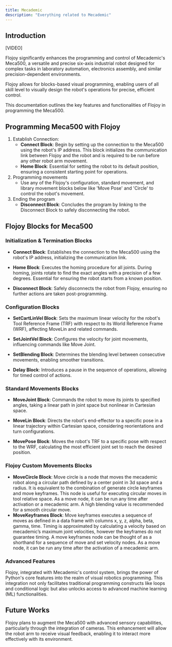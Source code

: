 ```yaml
---
title: Mecademic 
description: "Everything related to Mecademic"
---
```


## Introduction

[VIDEO]

Flojoy significantly enhances the programming and control of Mecademic's Meca500, a versatile and precise six-axis industrial robot designed for complex tasks in laboratory automation, electronics assembly, and similar precision-dependent environments.

Flojoy allows for blocks-based visual programming, enabling users of all skill level to visually design the robot's operations for precise, efficient control. 

This documentation outlines the key features and functionalities of Flojoy in programming the Meca500.

## Programming Meca500 with Flojoy

1. Establish Connection:
   - **Connect Block**: Begin by setting up the connection to the Meca500 using the robot's IP address. This block initializes the communication link between Flojoy and the robot and is required to be run before any other robot arm movement.
   - **Home Block**: Essential for setting the robot to its default position, ensuring a consistent starting point for operations.
2. Programming movements
    - Use any of the Flojoy's configuration, standard movement, and library movement blocks below like 'Move Pose' and 'Circle' to control the robot's movement.
3. Ending the program
   - **Disconnect Block**: Concludes the program by linking to the Disconnect Block to safely disconnecting the robot.

## Flojoy Blocks for Meca500

### Initialization & Termination Blocks

- **Connect Block**: Establishes the connection to the Meca500 using the robot's IP address, initializing the communication link.

- **Home Block**: Executes the homing procedure for all joints. During homing, joints rotate to find the exact angles with a precision of a few degrees. Essential for ensuring the robot starts from a known position.

- **Disconnect Block**: Safely disconnects the robot from Flojoy, ensuring no further actions are taken post-programming.

### Configuration Blocks

- **SetCartLinVel Block**: Sets the maximum linear velocity for the robot's Tool Reference Frame (TRF) with respect to its World Reference Frame (WRF), affecting MoveLin and related commands.

- **SetJointVel Block**: Configures the velocity for joint movements, influencing commands like Move Joint.

- **SetBlending Block**: Determines the blending level between consecutive movements, enabling smoother transitions.

- **Delay Block**: Introduces a pause in the sequence of operations, allowing for timed control of actions.

### Standard Movements Blocks

- **MoveJoint Block**: Commands the robot to move its joints to specified angles, taking a linear path in joint space but nonlinear in Cartesian space.

- **MoveLin Block**: Directs the robot's end-effector to a specific pose in a linear trajectory within Cartesian space, considering reorientations and turn configurations.

- **MovePose Block**: Moves the robot's TRF to a specific pose with respect to the WRF, calculating the most efficient joint set to reach the desired position.

### Flojoy Custom Movements Blocks
- **MoveCircle Block**: Move circle is a node that moves the mecademic robot along a circular path defined by a center point in 3d space and a radius. It is equivalent to the combination of generate circle keyframes and move keyframes. This node is useful for executing circular moves in tool relative space. As a move node, it can be run any time after activation or a mecademic arm. A high blending value is recommended for a smooth circular move. 
- **MoveKeyframes Block**: Move keyframes executes a sequence of moves as defined in a data frame with columns x, y, z, alpha, beta, gamma, time. Timing is approximated by calculating a velocity based on mecademic’s maximum joint velocities, however the keyframes do not guarantee timing. A move keyframes node can be thought of as a shorthand for a sequence of move and set velocity nodes. As a move node, it can be run any time after the activation of a mecademic arm. 

### Advanced Features
Flojoy, integrated with Mecademic's control system, brings the power of Python's core features into the realm of visual robotics programming. This integration not only facilitates traditional programming constructs like loops and conditional logic but also unlocks access to advanced machine learning (ML) functionalities.

## Future Works
Flojoy plans to augment the Meca500 with advanced sensory capabilities, particularly through the integration of cameras. This enhancement will allow the robot arm to receive visual feedback, enabling it to interact more effectively with its environment.